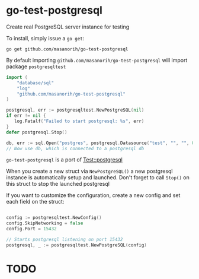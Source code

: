 go-test-postgresql
==============

Create real PostgreSQL server instance for testing

To install, simply issue a `go get`:

```
go get github.com/masanorih/go-test-postgresql
```

By default importing `github.com/masanorih/go-test-postgresql` will import package
`postgresqltest`

```go
import (
    "database/sql"
    "log"
    "github.com/masanorih/go-test-postgresql"
)

postgresql, err := postgresqltest.NewPostgreSQL(nil)
if err != nil {
   log.Fatalf("Failed to start postgresql: %s", err)
}
defer postgresql.Stop()

db, err := sql.Open("postgres", postgresql.Datasource("test", "", "", 0))
// Now use db, which is connected to a postgresql db
```

`go-test-postgresql` is a port of [Test::postgresql](https://metacpan.org/release/Test-postgresql)

When you create a new struct via `NewPostgreSQL()` a new postgresql instance is
automatically setup and launched. Don't forget to call `Stop()` on this
struct to stop the launched postgresql

If you want to customize the configuration, create a new config and set each
field on the struct:

```go

config := postgresqltest.NewConfig()
config.SkipNetworking = false
config.Port = 15432

// Starts postgresql listening on port 15432
postgresql, _ := postgresqltest.NewPostgreSQL(config)
```

TODO
====
